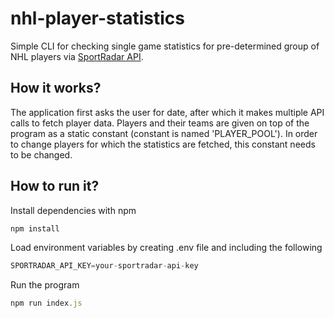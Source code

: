 # nhl-player-statistics
Simple CLI for checking single game statistics for pre-determined group of NHL players via [SportRadar API](https://developer.sportradar.com/docs/read/hockey/NHL_v7).

## How it works?
The application first asks the user for date, after which it makes multiple API calls to fetch player data. Players and their teams are given on top of the program as a static constant (constant is named 'PLAYER_POOL'). In order to change players for which the statistics are fetched, this constant needs to be changed.

## How to run it?
Install dependencies with npm
```javascript
npm install
```
Load environment variables by creating .env file and including the following
```javascript
SPORTRADAR_API_KEY=your-sportradar-api-key
```
Run the program
```javascript
npm run index.js
```
